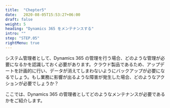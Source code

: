 ```yaml
---
title:  "Chepter5"
date:   2020-08-05T15:53:27+06:00
draft: false
weight: 5
heading: "Dynamics 365 をメンテナンスする"
intro: ""
step: "STEP.05"
rightMenu: true
---
```


<!-- Intro -->
システム管理者として、Dynamics 365 の管理を行う場合、どのような管理が必要になるかを認識しておく必要があります。クラウド製品であるため、アップデートを計画的に行い、データが消えてしまわないようにバックアップが必要になるでしょう。もし業務に影響が出るような障害が発生した場合、どのようなアクションが必要でしょうか？

ここでは、Dynamics 365 の管理者としてどのようなメンテナンスが必要であるかをご紹介します。